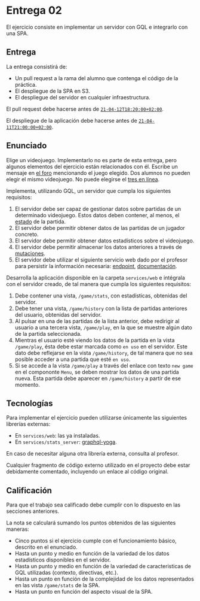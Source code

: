 # Entrega 02

El ejercicio consiste en implementar un servidor con GQL e integrarlo con una SPA.

## Entrega

La entrega consistirá de:

- Un pull request a la rama del alumno que contenga el código de la práctica.
- El despliegue de la SPA en S3.
- El despliegue del servidor en cualquier infraestructura.

El pull request debe hacerse antes de [`21-04-12T18:20:00+02:00`](https://en.wikipedia.org/wiki/ISO_8601#Combined_date_and_time_representations).

El despliegue de la aplicación debe hacerse antes de [`21-04-11T21:00:00+02:00`](https://en.wikipedia.org/wiki/ISO_8601#Combined_date_and_time_representations).

## Enunciado

Elige un videojuego. Implementarlo no es parte de esta entrega, pero algunos elementos del ejercicio están relacionados con él. Escribe un mensaje en [el foro](https://campus.uneatlantico.es/mod/forum/discuss.php?d=23452#p49722) mencionando el juego elegido. Dos alumnos no pueden elegir el mismo videojuego. No puede elegirse el [tres en línea](https://es.wikipedia.org/wiki/Tres_en_l%C3%ADnea).

Implementa, utilizando GQL, un servidor que cumpla los siguientes requisitos:

1. El servidor debe ser capaz de gestionar datos sobre partidas de un determinado videojuego. Estos datos deben contener, al menos, el [estado](<https://en.wikipedia.org/wiki/State_(computer_science)#Program_state>) de la partida.
1. El servidor debe permitir obtener datos de las partidas de un jugador concreto.
1. El servidor debe permitir obtener datos estadísticos sobre el videojuego.
1. El servidor debe permitir almacenar los datos anteriores a través de [mutaciones](https://graphql.org/learn/queries/#mutations).
1. El servidor debe utilizar el siguiente servicio web dado por el profesor para persistir la información necesaria: [endpoint](https://0qh9zi3q9g.execute-api.eu-west-1.amazonaws.com/development), [documentación](https://github.com/gmunguia/persistence-service/).

Desarrolla la aplicación disponible en la carpeta `services/web` e intégrala con el servidor creado, de tal manera que cumpla los siguientes requisitos:

1. Debe contener una vista, `/game/stats`, con estadísticas, obtenidas del servidor.
1. Debe tener una vista, `/game/history` con la lista de partidas anteriores del usuario, obtenidas del servidor.
1. Al pulsar en una de las partidas de la lista anterior, debe redirigir al usuario a una tercera vista, `/game/play`, en la que se muestre algún dato de la partida seleccionada.
1. Mientras el usuario esté viendo los datos de la partida en la vista `/game/play`, ésta debe estar marcada como `en uso` en el servidor. Este dato debe reflejarse en la vista `/game/history`, de tal manera que no sea posible acceder a una partida que esté `en uso`.
1. Si se accede a la vista `/game/play` a través del enlace con texto `new game` en el compononte `Menu`, se deben mostrar los datos de una partida nueva. Esta partida debe aparecer en `/game/history` a partir de ese momento.

## Tecnologías

Para implementar el ejercicio pueden utilizarse únicamente las siguientes librerías externas:

- En `services/web`: las ya instaladas.
- En `services/stats_server`: [graphql-yoga](https://github.com/prisma-labs/graphql-yoga).

En caso de necesitar alguna otra librería externa, consulta al profesor.

Cualquier fragmento de código externo utilizado en el proyecto debe estar debidamente comentado, incluyendo un enlace al código original.

## Calificación

Para que el trabajo sea calificado debe cumplir con lo dispuesto en las secciones anteriores.

La nota se calculará sumando los puntos obtenidos de las siguientes maneras:

- Cinco puntos si el ejercicio cumple con el funcionamiento básico, descrito en el enunciado.
- Hasta un punto y medio en función de la variedad de los datos estadísticos disponibles en el servidor.
- Hasta un punto y medio en función de la variedad de caracteristicas de GQL utilizadas (contexto, directivas, etc.).
- Hasta un punto en función de la complejidad de los datos representados en las vista `/game/stats` de la SPA.
- Hasta un punto en función del aspecto visual de la SPA.
